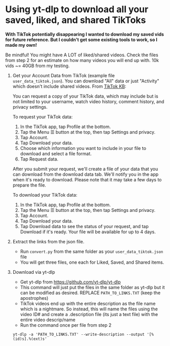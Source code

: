 # Using yt-dlp to download all your saved, liked, and shared TikToks

**With TikTok potentially disappearing I wanted to download my saved vids for future reference. But I couldn't get some existing tools to work, so I made my own!**

Be mindful! You might have A LOT of liked/shared videos. Check the files from step 2 for an estimate on how many videos you will end up with. 10k vids ~= 40GB from my testing.

1. Get your Account Data from TikTok (example file `user_data_tiktok.json`). You can download "All" data or just "Activity" which doesn't include shared videos. From [TikTok KB](https://support.tiktok.com/en/account-and-privacy/personalized-ads-and-data/requesting-your-data):

    You can request a copy of your TikTok data, which may include but is not limited to your username, watch video history, comment history, and privacy settings.
    
    To request your TikTok data:
    1. In the TikTok app, tap Profile at the bottom.
    2. Tap the Menu ☰ button at the top, then tap Settings and privacy.
    3. Tap Account.
    4. Tap Download your data.
    5. Choose which information you want to include in your file to download and select a file format.
    6. Tap Request data.
    
    After you submit your request, we'll create a file of your data that you can download from the download data tab. We'll notify you in the app when it's ready to download. Please note that it may take a few days to prepare the file.
    
    To download your TikTok data:
    1. In the TikTok app, tap Profile at the bottom.
    2. Tap the Menu ☰ button at the top, then tap Settings and privacy.
    3. Tap Account.
    4. Tap Download your data.
    5. Tap Download data to see the status of your request, and tap Download if it's ready. Your file will be available for up to 4 days.
  

2. Extract the links from the json file.
   * Run `convert.py` from the same folder as your `user_data_tiktok.json` file
   * You will get three files, one each for Liked, Saved, and Shared items.
  
3. Download via yt-dlp
   * Get yt-dlp from <https://github.com/yt-dlp/yt-dlp>
   * This command will just put the files in the same folder as yt-dlp but it can be modified as desired. REPLACE `PATH_TO_LINKS.TXT` (keep the apostrophes)
   * TikTok videos end up with the entire description as the file name which is a nightmare. So instead, this will name the files using the video ID# and create a .description file (its just a text file) with the entire video descrip/name
   * Run the command once per file from step 2
   
   `yt-dlp -a 'PATH_TO_LINKS.TXT' --write-description --output '[%(id)s].%(ext)s'`
